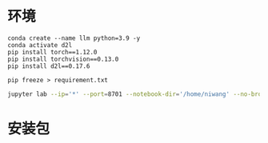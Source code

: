 # 环境
```
conda create --name llm python=3.9 -y
conda activate d2l
pip install torch==1.12.0
pip install torchvision==0.13.0
pip install d2l==0.17.6
```

```
pip freeze > requirement.txt
```


```bash
jupyter lab --ip='*' --port=8701 --notebook-dir='/home/niwang' --no-browser
```

# 安装包

```

```